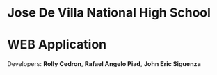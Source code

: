 # Jose De Villa National High School

# WEB Application

Developers:
**Rolly Cedron**, 
**Rafael Angelo Piad**, 
**John Eric Siguenza**
